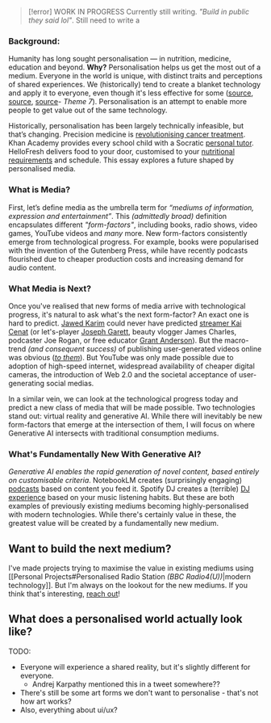 > [!error] WORK IN PROGRESS
> Currently still writing. *"Build in public they said lol"*. Still need to write a 

### Background:
Humanity has long sought personalisation — in nutrition, medicine, education and beyond. **Why?** Personalisation helps us get the most out of a medium. Everyone in the world is unique, with distinct traits and perceptions of shared experiences. We (historically) tend to create a blanket technology and apply it to everyone, even though it's less effective for some ([source](https://theconversation.com/why-prescription-drugs-can-work-differently-for-different-people-168645#:~:text=Different%20people%20taking%20the%20same,may%20get%20unwanted%20side%20effects.), [source](https://www.nature.com/articles/s41591-020-0934-0), [source](https://link.springer.com/article/10.1007/s10734-023-01148-z?utm_source=chatgpt.com)- *Theme 7*). Personalisation is an attempt to enable more people to get value out of the same technology.

Historically, personalisation has been largely technically infeasible, but that’s changing. Precision medicine is [revolutionising cancer treatment](https://publications.ersnet.org/content/errev/26/146/170066). Khan Academy provides every school child with a Socratic [personal tutor](https://www.khanmigo.ai/learners). HelloFresh delivers food to your door, customised to your [nutritional requirements](https://www.hellofresh.co.uk/) and schedule. This essay explores a future shaped by personalised media.

### What is Media?
First, let’s define media as the umbrella term for _“mediums of information, expression and entertainment”_. This _(admittedly broad)_ definition encapsulates different _"form-factors"_, including books, radio shows, video games, YouTube videos and _many_ more. New form-factors consistently emerge from technological progress. For example, books were popularised with the invention of the Gutenberg Press, while have recently podcasts flourished due to cheaper production costs and increasing demand for audio content.

### What Media is Next?
Once you've realised that new forms of media arrive with technological progress, it's natural to ask what's the next form-factor? An exact one is hard to predict. [Jawed Karim](https://youtu.be/jNQXAC9IVRw?si=RZm7nR558DLJTIaq) could never have predicted [streamer Kai Cenat](https://www.ft.com/content/4e91112c-8f99-422e-be3c-d9e6ad686cdd) (or let's-player [Joseph Garett](https://www.bbc.co.uk/news/entertainment-arts-67187916), beauty vlogger James Charles, podcaster Joe Rogan, or free educator [Grant Anderson](https://www.youtube.com/@3blue1brown)). But the macro-trend _(and consequent success)_ of publishing user-generated videos online was obvious ([_to them_](https://www.sequoiacap.com/podcast/crucible-moments-youtube/?utm_source=chatgpt.com)). But YouTube was only made possible due to adoption of high-speed internet, widespread availability of cheaper digital cameras, the introduction of Web 2.0 and the societal acceptance of user-generating social medias.

In a similar vein, we can look at the technological progress today and predict a new class of media that will be made possible. Two technologies stand out: virtual reality and generative AI. While there will inevitably be new form-factors that emerge at the intersection of them, I will focus on where Generative AI intersects with traditional consumption mediums.

### What's Fundamentally New With Generative AI?
*Generative AI enables the rapid generation of novel content, based entirely on customisable criteria*. NotebookLM creates (surprisingly engaging) [podcasts](https://notebooklm.google.com/notebook/957013fe-6219-4b59-95d1-c393779d9179/audio) based on content you feed it. Spotify DJ creates a (terrible) [DJ experience](https://newsroom.spotify.com/2023-02-22/spotify-debuts-a-new-ai-dj-right-in-your-pocket/) based on your music listening habits. But these are both examples of previously existing mediums becoming highly-personalised with modern technologies. While there's certainly value in these, the greatest value will be created by a fundamentally new medium. 

## Want to build the next medium?
I've made projects trying to maximise the value in existing mediums using [[Personal Projects#Personalised Radio Station *(BBC Radio4(U))*|modern technology]]. But I'm always on the lookout for the new mediums. If you think that's interesting, [reach out](https://gchq.github.io/CyberChef/#recipe=From_Hex('Auto')&input=NkM2NTZGNjM2MTZENjE2MzY4NkYzNzMwMzc0MDY3NkQ2MTY5NkMyRTYzNkY2RA)!

## What does a personalised world actually look like? 
TODO:
- Everyone will experience a shared reality, but it's slightly different for everyone. 
	- Andrej Karpathy mentioned this in a tweet somewhere??
- There's still be some art forms we don't want to personalise - that's not how art works?
- Also, everything about ui/ux?